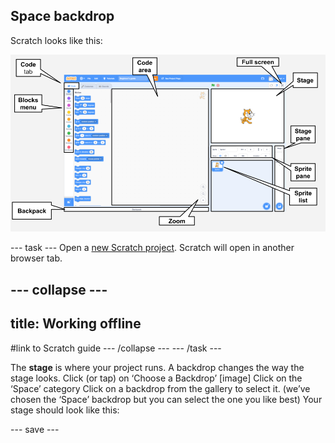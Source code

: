 ## Space backdrop

Scratch looks like this:

![Scratch editor with Stage, code area and sprite list labelled](images/scratch-interface.png)

--- task ---
Open a [new Scratch project](http://rpf.io/scratch-new). Scratch will open in another browser tab. 

--- collapse ---
---
title: Working offline
---
#link to Scratch guide
--- /collapse ---
--- /task ---

The **stage** is where your project runs. A backdrop changes the way the stage looks.
Click (or tap) on ‘Choose a Backdrop’
[image]
Click on the ‘Space’ category
Click on a backdrop from the gallery to select it. (we’ve chosen the ‘Space’ backdrop but you can select the one you like best)
Your stage should look like this:

--- save ---

